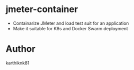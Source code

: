 # jmeter-container
- Containarize JMeter and load test suit for an application
- Make it suitable for K8s and Docker Swarm deployment

# Author 
karthiknk81
